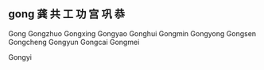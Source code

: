 gong  龚 共 工 功 宫 巩 恭
---

Gong Gongzhuo Gongxing Gongyao Gonghui Gongmin Gongyong Gongsen Gongcheng Gongyun Gongcai Gongmei

Gongyi
